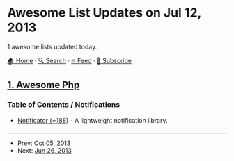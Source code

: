 # Awesome List Updates on Jul 12, 2013

1 awesome lists updated today.

[🏠 Home](/README.md) · [🔍 Search](https://test.trackawesomelist.com/search/) · [🔥 Feed](https://test.trackawesomelist.com/feed.xml) · [📮 Subscribe](https://trackawesomelist.us17.list-manage.com/subscribe?u=d2f0117aa829c83a63ec63c2f&id=36a103854c)



## [1. Awesome Php](/content/ziadoz/awesome-php/README.md)

### Table of Contents / Notifications

*   [Notificator (⭐188)](https://github.com/namshi/notificator) - A lightweight notification library.

---

- Prev: [Oct 05, 2013](/content/2013/10/05/README.md)
- Next: [Jun 26, 2013](/content/2013/06/26/README.md)